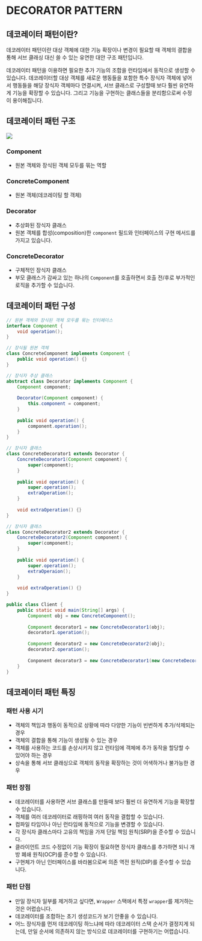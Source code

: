 # DECORATOR PATTERN

## 데코레이터 패턴이란?
데코레이터 패턴이란 대상 객체에 대한 기능 확장이나 변경이 필요할 때 객체의 결합을 통해 서브 클래싱 대신 쓸 수 있는 유연한 대안 구조 패턴입니다. 

데코레이터 패턴을 이용하면 필요한 추가 기능의 조합을 런타임에서 동적으로 생성할 수 있습니다. 
데코레이터할 대상 객체를 새로운 행동들을 포함한 특수 장식자 객체에 넣어서 행동들을 해당 장식자 객체마다 연결시켜, 
서브 클래스로 구성할때 보다 훨씬 유연하게 기능을 확장할 수 있습니다. 그리고 기능을 구현하는 클래스들을 분리함으로써 수정이 용이해집니다. 

## 데코레이터 패턴 구조
![](https://upload.wikimedia.org/wikipedia/commons/thumb/e/e9/Decorator_UML_class_diagram.svg/400px-Decorator_UML_class_diagram.svg.png)

### Component
- 원본 객체와 장식된 객체 모두를 묶는 역할

### ConcreteComponent
- 원본 객체(데코레이팅 할 객체)

### Decorator
- 추상화된 장식자 클래스 
- 원본 객체를 합성(composition)한 `component` 필드와 인터페이스의 구현 메서드를 가지고 있습니다. 

### ConcreteDecorator
- 구체적인 장식자 클래스 
- 부모 클래스가 감싸고 있는 하나의 `Component`를 호출하면서 호출 전/후로 부가적인 로직을 추가할 수 있습니다.

## 데코레이터 패턴 구성
```java
// 원본 객체와 장식된 객체 모두를 묶는 인터페이스 
interface Component {
	void operation();
}

// 장식될 원본 객체
class ConcreteComponent implements Component {
	public void operation() {}
}

// 장식자 추상 클래스 
abstract class Decorator implements Component {
	Component component;
	
	Decorator(Component component) {
		this.component = component;
    }
	
	public void operation() {
		component.operation();
    }
}

// 장식자 클래스 
class ConcreteDecorator1 extends Decorator {
	ConcreteDecorator1(Component component) {
		super(component);
    }
	
	public void operation() {
		super.operation();
		extraOperation();
    }
	
	void extraOperation() {}
}

// 장식자 클래스 
class ConcreteDecorator2 extends Decorator {
	ConcreteDecorator2(Component component) {
		super(component);
    }
	
	public void operation() {
		super.operation();
		extraOperaion();
    }
	
	void extraOperation() {}
}
```

```java
public class Client {
	public static void main(String[] args) {
        Component obj = new ConcreteComponent();
		
		Component decorator1 = new ConcreteDecorator1(obj);
		decorator1.operation();
		
		Component decorator2 = new ConcreteDecorator2(obj);
		decorator2.operation();
		
		Conponent decorator3 = new ConcreteDecorator1(new ConcreteDecorator2(obj));
	}
}
```

## 데코레이터 패턴 특징
### 패턴 사용 시기
- 객체의 책임과 행동이 동적으로 상황에 따라 다양한 기능이 빈번하게 추가/삭제되는 경우
- 객체의 결합을 통해 기능이 생성될 수 있는 경우
- 객체를 사용하는 코드를 손상시키지 않고 런타임에 객체에 추가 동작을 할당할 수 있어야 하는 경우 
- 상속을 통해 서브 클래싱으로 객체의 동작을 확장하는 것이 어색하거나 불가능한 경우

### 패턴 장점
- 데코레이터를 사용하면 서브 클래스를 만들때 보다 훨씬 더 유연하게 기능을 확장할 수 있습니다. 
- 객체를 여러 데코레이터로 래핑하여 여러 동작을 결합할 수 있습니다. 
- 컴파일 타임이나 아닌 런타임에 동적으로 기능을 변경할 수 있습니다. 
- 각 장식자 클래스마다 고유의 책임을 가져 단일 책임 원칙(SRP)을 준수할 수 있습니다. 
- 클라이언트 코드 수정없이 기능 확장이 필요하면 장식자 클래스를 추가하면 되니 개방 폐쇄 원칙(OCP)를 준수할 수 있습니다. 
- 구현체가 아닌 인터페이스를 바라봄으로써 의존 역전 원직(DIP)를 준수할 수 있습니다. 

### 패턴 단점 
- 만일 장식자 일부를 제거하고 싶다면, `Wrapper` 스택에서 특정 `wrapper`를 제거하는 것은 어렵습니다. 
- 데코레이터를 조합하는 초기 생성코드가 보기 안좋을 수 있습니다. 
- 어느 장식자를 먼저 데코레이팅 하느냐에 따라 데코레이터 스택 순서가 결정지게 되는데, 만일 순서에 의존하지 않는 방식으로 데코레이터를 구현하기는 어렵습니다. 
